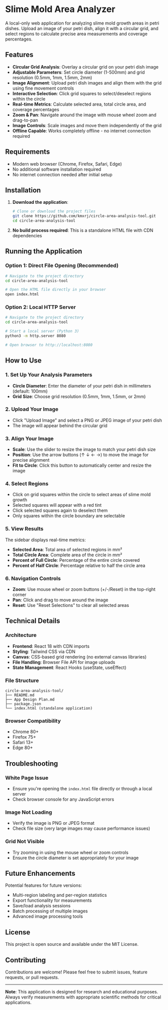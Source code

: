 # Slime Mold Area Analyzer

A local-only web application for analyzing slime mold growth areas in petri dishes. Upload an image of your petri dish, align it with a circular grid, and select regions to calculate precise area measurements and coverage percentages.

## Features

- **Circular Grid Analysis**: Overlay a circular grid on your petri dish image
- **Adjustable Parameters**: Set circle diameter (1-500mm) and grid resolution (0.5mm, 1mm, 1.5mm, 2mm)
- **Image Alignment**: Upload petri dish images and align them with the grid using fine movement controls
- **Interactive Selection**: Click grid squares to select/deselect regions within the circle
- **Real-time Metrics**: Calculate selected area, total circle area, and coverage percentages
- **Zoom & Pan**: Navigate around the image with mouse wheel zoom and drag-to-pan
- **Image Controls**: Scale images and move them independently of the grid
- **Offline Capable**: Works completely offline - no internet connection required

## Requirements

- Modern web browser (Chrome, Firefox, Safari, Edge)
- No additional software installation required
- No internet connection needed after initial setup

## Installation

1. **Download the application**:
   ```bash
   # Clone or download the project files
   git clone https://github.com/kmxrj/circle-area-analysis-tool.git
   cd circle-area-analysis-tool
   ```

2. **No build process required**: This is a standalone HTML file with CDN dependencies

## Running the Application

### Option 1: Direct File Opening (Recommended)
```bash
# Navigate to the project directory
cd circle-area-analysis-tool

# Open the HTML file directly in your browser
open index.html
```

### Option 2: Local HTTP Server
```bash
# Navigate to the project directory
cd circle-area-analysis-tool

# Start a local server (Python 3)
python3 -m http.server 8080

# Open browser to http://localhost:8080
```

## How to Use

### 1. Set Up Your Analysis Parameters
- **Circle Diameter**: Enter the diameter of your petri dish in millimeters (default: 100mm)
- **Grid Size**: Choose grid resolution (0.5mm, 1mm, 1.5mm, or 2mm)

### 2. Upload Your Image
- Click "Upload Image" and select a PNG or JPEG image of your petri dish
- The image will appear behind the circular grid

### 3. Align Your Image
- **Scale**: Use the slider to resize the image to match your petri dish size
- **Position**: Use the arrow buttons (↑ ↓ ← →) to move the image for precise alignment
- **Fit to Circle**: Click this button to automatically center and resize the image

### 4. Select Regions
- Click on grid squares within the circle to select areas of slime mold growth
- Selected squares will appear with a red tint
- Click selected squares again to deselect them
- Only squares within the circle boundary are selectable

### 5. View Results
The sidebar displays real-time metrics:
- **Selected Area**: Total area of selected regions in mm²
- **Total Circle Area**: Complete area of the circle in mm²
- **Percent of Full Circle**: Percentage of the entire circle covered
- **Percent of Half Circle**: Percentage relative to half the circle area

### 6. Navigation Controls
- **Zoom**: Use mouse wheel or zoom buttons (+/-/Reset) in the top-right corner
- **Pan**: Click and drag to move around the image
- **Reset**: Use "Reset Selections" to clear all selected areas

## Technical Details

### Architecture
- **Frontend**: React 18 with CDN imports
- **Styling**: Tailwind CSS via CDN
- **Canvas**: CSS-based grid rendering (no external canvas libraries)
- **File Handling**: Browser File API for image uploads
- **State Management**: React Hooks (useState, useEffect)

### File Structure
```
circle-area-analysis-tool/
├── README.md
├── App Design Plan.md
├── package.json
└── index.html (standalone application)
```

### Browser Compatibility
- Chrome 80+
- Firefox 75+
- Safari 13+
- Edge 80+

## Troubleshooting

### White Page Issue
- Ensure you're opening the `index.html` file directly or through a local server
- Check browser console for any JavaScript errors

### Image Not Loading
- Verify the image is PNG or JPEG format
- Check file size (very large images may cause performance issues)

### Grid Not Visible
- Try zooming in using the mouse wheel or zoom controls
- Ensure the circle diameter is set appropriately for your image

## Future Enhancements

Potential features for future versions:
- Multi-region labeling and per-region statistics
- Export functionality for measurements
- Save/load analysis sessions
- Batch processing of multiple images
- Advanced image processing tools

## License

This project is open source and available under the MIT License.

## Contributing

Contributions are welcome! Please feel free to submit issues, feature requests, or pull requests.

---

**Note**: This application is designed for research and educational purposes. Always verify measurements with appropriate scientific methods for critical applications.
